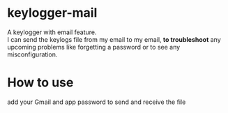 # keylogger-mail
A keylogger with email feature.
<br>
I can send the keylogs file from my email to my email, **to troubleshoot** any upcoming problems like forgetting a password
or to see any misconfiguration.

# How to use
add your Gmail and app password to send and receive the file
